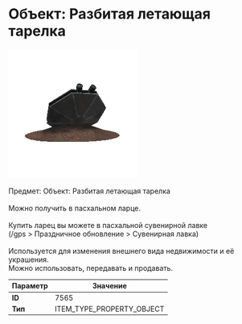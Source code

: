 # Объект: Разбитая летающая тарелка

![Item Image](../img/7565.webp?raw=true)

Предмет: Объект: Разбитая летающая тарелка<br><br>Можно получить в пасхальном ларце.<br><br>Купить ларец вы можете в пасхальной сувенирной лавке<br>(/gps > Праздничное обновление > Сувенирная лавка)<br><br>Используется для изменения внешнего вида недвижимости и её украшения.<br>Можно использовать, передавать и продавать.


| Параметр | Значение |
|----------|----------|
| **ID** | 7565 |
| **Тип** | ITEM_TYPE_PROPERTY_OBJECT |

